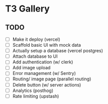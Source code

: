 # T3 Gallery

## TODO

- [ ] Make it deploy (vercel)
- [ ] Scaffold basic UI with mock data
- [ ] Actually setup a database (vercel postgres)
- [ ] Attach database to UI
- [ ] Add authentication (w/ clerk)
- [ ] Add image upload
- [ ] Error management (w/ Sentry)
- [ ] Routing/ image page (parallel routing)
- [ ] Delete button (w/ server actions)
- [ ] Analytics (posthog)
- [ ] Rate limiting (upstash)
